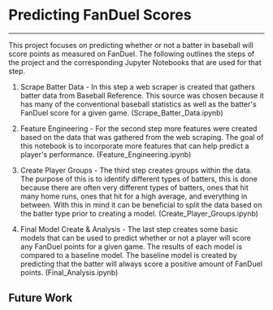 # Predicting FanDuel Scores
***

This project focuses on predicting whether or not a batter in baseball will score points as measured on FanDuel. The following outlines the steps of the project and the corresponding Jupyter Notebooks that are used for that step.

1. Scrape Batter Data - In this step a web scraper is created that gathers batter data from Baseball Reference. This source was chosen because it has many of the conventional baseball statistics as well as the batter's FanDuel score for a given game. (Scrape_Batter_Data.ipynb)

2. Feature Engineering - For the second step more features were created based on the data that was gathered from the web scraping. The goal of this notebook is to incorporate more features that can help predict a player's performance. (Feature_Engineering.ipynb)

3. Create Player Groups - The third step creates groups within the data. The purpose of this is to identify different types of batters, this is done because there are often very different types of batters, ones that hit many home runs, ones that hit for a high average, and everything in between. With this in mind it can be beneficial to split the data based on the batter type prior to creating a model. (Create_Player_Groups.ipynb)

4. Final Model Create & Analysis - The last step creates some basic models that can be used to predict whether or not a player will score any FanDuel points for a given game. The results of each model is compared to a baseline model. The baseline model is created by predicting that the batter will always score a positive amount of FanDuel points. (Final_Analysis.ipynb)

## Future Work